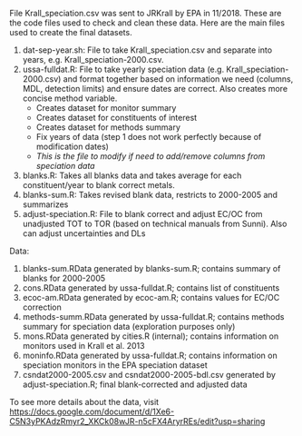 File Krall_speciation.csv was sent to JRKrall by EPA in 11/2018.  These are the code files used to check and clean these data.  Here are the main files used to create the final datasets.

1. dat-sep-year.sh: File to take Krall_speciation.csv and separate into years, e.g. Krall_speciation-2000.csv.  
2. ussa-fulldat.R: File to take yearly speciation data (e.g. Krall_speciation-2000.csv) and format together based on information we need (columns, MDL, detection limits) and ensure dates are correct.  Also creates more concise method variable.
    * Creates dataset for monitor summary
    * Creates dataset for constituents of interest
    * Creates dataset for methods summary
    * Fix years of data (step 1 does not work perfectly because of modification dates)
    * *This is the file to modify if need to add/remove columns from speciation data*
3. blanks.R: Takes all blanks data and takes average for each constituent/year to blank correct metals.
4. blanks-sum.R: Takes revised blank data, restricts to 2000-2005 and summarizes
5. adjust-speciation.R: File to blank correct and adjust EC/OC from unadjusted TOT to TOR (based on technical manuals from Sunni). Also can adjust uncertainties and DLs

Data:
1. blanks-sum.RData generated by blanks-sum.R; contains summary of blanks for 2000-2005
2. cons.RData generated by ussa-fulldat.R; contains list of constituents
3. ecoc-am.RData generated by ecoc-am.R; contains values for EC/OC correction
4. methods-summ.RData generated by ussa-fulldat.R; contains methods summary for speciation data (exploration purposes only)
5. mons.RData generated by cities.R (internal); contains information on monitors used in Krall et al. 2013
6. moninfo.RData generated by ussa-fulldat.R; contains information on speciation monitors in the EPA speciation dataset
7. csndat2000-2005.csv and csndat2000-2005-bdl.csv generated by adjust-speciation.R; final blank-corrected and adjusted data

To see more details about the data, visit <https://docs.google.com/document/d/1Xe6-C5N3yPKAdzRmyr2_XKCk08wJR-n5cFX4AryrREs/edit?usp=sharing>
